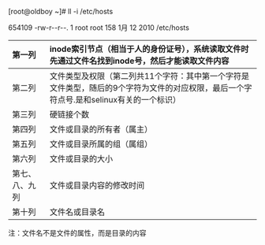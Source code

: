\[root@oldboy ~\]\# ll -i /etc/hosts

654109 -rw-r--r--. 1 root root 158 1月 12 2010 /etc/hosts

| 第一列 | inode索引节点（相当于人的身份证号），系统读取文件时先通过文件名找到inode号，然后才能读取文件内容 |
| :--- | :--- |
| 第二列 | 文件类型及权限（第二列共11个字符：其中第一个字符是文件类型，随后的9个字符为文件的对应权限，最后一个字符点号.是和selinux有关的一个标识） |
| 第三列 | 硬链接个数 |
| 第四列 | 文件或目录的所有者（属主） |
| 第五列 | 文件或目录所属的组（属组） |
| 第六列 | 文件或目录的大小 |
| 第七、八、九列 | 文件或目录内容的修改时间 |
| 第十列 | 文件名或目录名 |

注：文件名不是文件的属性，而是目录的内容

